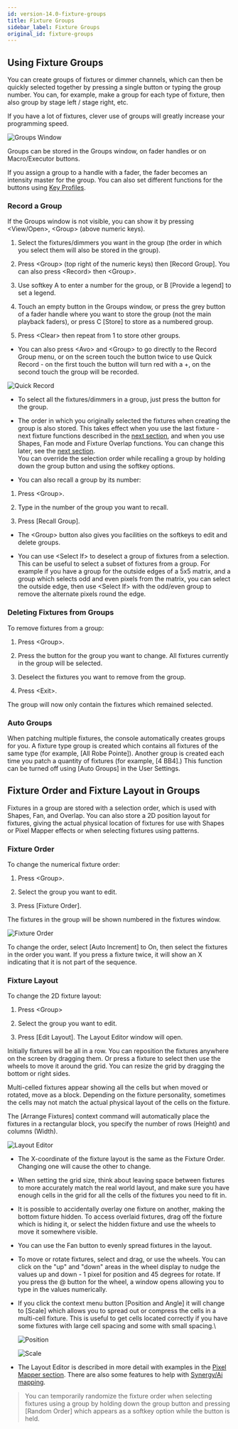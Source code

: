 ```yaml
---
id: version-14.0-fixture-groups
title: Fixture Groups
sidebar_label: Fixture Groups
original_id: fixture-groups
---
```


Using Fixture Groups
--------------------

You can create groups of fixtures or dimmer channels, which can then be
quickly selected together by pressing a single button or typing the
group number. You can, for example, make a group for each type of
fixture, then also group by stage left / stage right, etc.

If you have a lot of fixtures, clever use of groups will greatly
increase your programming speed.

![Groups Window](/docs/images/Groups-Window.png)

Groups can be stored in the Groups window, on fader handles or on
Macro/Executor buttons.

If you assign a group to a handle with a fader, the fader becomes an
intensity master for the group. You can also set different functions for
the buttons using [Key Profiles](../system-settings/key-profiles.md).

### Record a Group

[](https://youtu.be/E8QxOKT5TCA?t=20 "Recording Groups")

If the Groups window is not visible, you can show it by pressing
\<View/Open\>, \<Group\> (above numeric keys).

1. Select the fixtures/dimmers you want in the group (the order in
which you select them will also be stored in the group).

2. Press \<Group\> (top right of the numeric keys) then \[Record
Group\]. You can also press \<Record\> then \<Group\>.

3. Use softkey A to enter a number for the group, or B \[Provide a
legend\] to set a legend.

4. Touch an empty button in the Groups window, or press the grey button
of a fader handle where you want to store the group (not the main
playback faders), or press C \[Store\] to store as a numbered group.

5. Press \<Clear\> then repeat from 1 to store other groups.

-   You can also press \<Avo\> and \<Group\> to go directly to the
    Record Group menu, or on the screen touch the button twice to use
    Quick Record - on the first touch the button will turn red with a
    +, on the second touch the group will be recorded.

![Quick Record](/docs/images/quick-record.png)

-   To select all the fixtures/dimmers in a group, just press the button
    for the group.

-   The order in which you originally selected the fixtures when
    creating the group is also stored. This takes effect when you use
    the last fixture - next fixture functions described in the [next section](../controlling-fixtures/fixture-groups.md#fixture-order-and-fixture-layout-in-groups), and when you use Shapes, Fan mode and Fixture Overlap
    functions. You can change this later, see the [next section](../controlling-fixtures/fixture-groups.md#fixture-order-and-fixture-layout-in-groups).\
    You can override the selection order while recalling a group by
    holding down the group button and using the softkey options.

-   You can also recall a group by its number:

1. Press \<Group\>.

2. Type in the number of the group you want to recall.

3. Press \[Recall Group\].

-   The \<Group\> button also gives you facilities on the softkeys to
    edit and delete groups.

-   You can use \<Select If\> to deselect a group of fixtures from a
    selection. This can be useful to select a subset of fixtures from a
    group. For example if you have a group for the outside edges of a
    5x5 matrix, and a group which selects odd and even pixels from the
    matrix, you can select the outside edge, then use \<Select If\> with
    the odd/even group to remove the alternate pixels round the edge.

### Deleting Fixtures from Groups

To remove fixtures from a group:

1. Press \<Group\>.

2. Press the button for the group you want to change. All fixtures
currently in the group will be selected.

3. Deselect the fixtures you want to remove from the group.

4. Press \<Exit\>.

The group will now only contain the fixtures which remained selected.

### Auto Groups

When patching multiple fixtures, the console automatically creates
groups for you. A fixture type group is created which contains all
fixtures of the same type (for example, \[All Robe Pointe\]). Another
group is created each time you patch a quantity of fixtures (for
example, \[4 BB4\].) This function can be turned off using \[Auto
Groups\] in the User Settings.

Fixture Order and Fixture Layout in Groups
------------------------------------------

Fixtures in a group are stored with a selection order, which is used
with Shapes, Fan, and Overlap. You can also store a 2D position layout
for fixtures, giving the actual physical location of fixtures for use
with Shapes or Pixel Mapper effects or when selecting fixtures using
patterns.

### Fixture Order

[](https://youtu.be/2TqYjvGoGXQ?t=20 "Fixture Order")

To change the numerical fixture order:

1. Press \<Group\>.

2. Select the group you want to edit.

3. Press \[Fixture Order\].

The fixtures in the group will be shown numbered in the fixtures window.

![Fixture Order](/docs/images/Fixture-Order.png)

To change the order, select \[Auto Increment\] to On, then select the
fixtures in the order you want. If you press a fixture twice, it will
show an X indicating that it is not part of the sequence.

### Fixture Layout

[](https://youtu.be/9S5nQmVpPNs?t=20 "Fixture Layout")

To change the 2D fixture layout:

1. Press \<Group\>

2. Select the group you want to edit.

3. Press \[Edit Layout\]. The Layout Editor window will open.

Initially fixtures will be all in a row. You can reposition the fixtures
anywhere on the screen by dragging them. Or press a fixture to select
then use the wheels to move it around the grid. You can resize the grid
by dragging the bottom or right sides.

Multi-celled fixtures appear showing all the cells but when moved or
rotated, move as a block. Depending on the fixture personality,
sometimes the cells may not match the actual physical layout of the
cells on the fixture.

The \[Arrange Fixtures\] context command will automatically place the
fixtures in a rectangular block, you specify the number of rows (Height)
and columns (Width).

![Layout Editor](/docs/images/Layout-Editor.png)

-   The X-coordinate of the fixture layout is the same as the Fixture
    Order. Changing one will cause the other to change.

-   When setting the grid size, think about leaving space between
    fixtures to more accurately match the real world layout, and make
    sure you have enough cells in the grid for all the cells of the
    fixtures you need to fit in.

-   It is possible to accidentally overlay one fixture on another,
    making the bottom fixture hidden. To access overlaid fixtures, drag
    off the fixture which is hiding it, or select the hidden fixture and
    use the wheels to move it somewhere visible.

-   You can use the Fan button to evenly spread fixtures in the layout.

-   To move or rotate fixtures, select and drag, or use the wheels. You
    can click on the "up" and "down" areas in the wheel display to nudge
    the values up and down - 1 pixel for position and 45 degrees for
    rotate. If you press the @ button for the wheel, a window opens
    allowing you to type in the values numerically.

-   If you click the context menu button \[Position and Angle\] it will
    change to \[Scale\] which allows you to spread out or compress the
    cells in a multi-cell fixture. This is useful to get cells located
    correctly if you have some fixtures with large cell spacing and some
    with small spacing.\

    ![Position](/docs/images/Position-2.png)

    ![Scale](/docs/images/Scale.png)

-   The Layout Editor is described in more detail with examples in the
    [Pixel Mapper section](../effects/pixel-mapper.md). There are also some features
    to help with [Synergy/Ai mapping](../synergy/operating-synergy.md#layout-editor-with-ai-server).

> You can temporarily randomize the fixture order when selecting fixtures using a group by holding down the group button and pressing \[Random Order\] which appears as a softkey option while the button is held.
